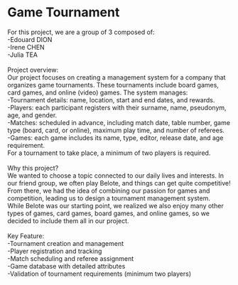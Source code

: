# Game Tournament

For this project, we are a group of 3 composed of: <br>
-Edouard DION <br>
-Irene CHEN <br>
-Julia TEA <br>
<br>
Project overview:<br>
Our project focuses on creating a management system for a company that organizes game tournaments. These tournaments include board games, card games, and online (video) games.
The system manages:<br>
-Tournament details: name, location, start and end dates, and rewards.<br>
-Players: each participant registers with their surname, name, pseudonym, age, and gender.<br>
-Matches: scheduled in advance, including match date, table number, game type (board, card, or online), maximum play time, and number of referees.<br>
-Games: each game includes its name, type, editor, release date, and age requirement.<br>
For a tournament to take place, a minimum of two players is required.<br>
<br>
Why this project?<br>
We wanted to choose a topic connected to our daily lives and interests. In our friend group, we often play Belote, and things can get quite competitive!<br>
From there, we had the idea of combining our passion for games and competition, leading us to design a tournament management system.<br>
While Belote was our starting point, we realized we also enjoy many other types of games, card games, board games, and online games, so we decided to include them all in our project.<br>
<br>
Key Feature:<br>
-Tournament creation and management<br>
-Player registration and tracking<br>
-Match scheduling and referee assignment<br>
-Game database with detailed attributes<br>
-Validation of tournament requirements (minimum two players)<br>
